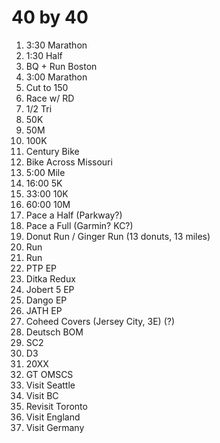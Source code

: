 
# 40 by 40

1. 3:30 Marathon
2. 1:30 Half
3. BQ + Run Boston
4. 3:00 Marathon
5. Cut to 150
6. Race  w/ RD
7. 1/2 Tri
8. 50K
9. 50M
10. 100K
11. Century Bike
12. Bike Across Missouri
13. 5:00 Mile
14. 16:00 5K
15. 33:00 10K
16. 60:00 10M
17. Pace a Half (Parkway?)
18. Pace a Full (Garmin? KC?)
19. Donut Run / Ginger Run (13 donuts, 13 miles)
20. Run
21. Run
22. PTP EP
23. Ditka Redux
24. Jobert 5 EP
25. Dango EP
26. JATH EP
27. Coheed Covers (Jersey City, 3E) (?)
28. Deutsch BOM
29. SC2
30. D3
31. 20XX
32. GT OMSCS
33. Visit Seattle
34. Visit BC
35. Revisit Toronto
36. Visit England
37. Visit Germany
